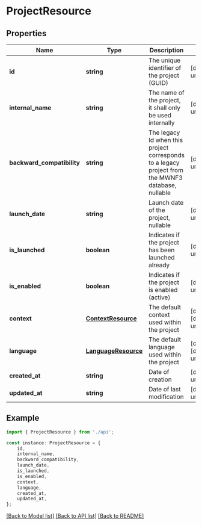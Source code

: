 # ProjectResource


## Properties

Name | Type | Description | Notes
------------ | ------------- | ------------- | -------------
**id** | **string** | The unique identifier of the project (GUID) | [default to undefined]
**internal_name** | **string** | The name of the project, it shall only be used internally | [default to undefined]
**backward_compatibility** | **string** | The legacy Id when this project corresponds to a legacy project from the MWNF3 database, nullable | [default to undefined]
**launch_date** | **string** | Launch date of the project, nullable | [default to undefined]
**is_launched** | **boolean** | Indicates if the project has been launched already | [default to undefined]
**is_enabled** | **boolean** | Indicates if the project is enabled (active) | [default to undefined]
**context** | [**ContextResource**](ContextResource.md) | The default context used within the project | [optional] [default to undefined]
**language** | [**LanguageResource**](LanguageResource.md) | The default language used within the project | [optional] [default to undefined]
**created_at** | **string** | Date of creation | [default to undefined]
**updated_at** | **string** | Date of last modification | [default to undefined]

## Example

```typescript
import { ProjectResource } from './api';

const instance: ProjectResource = {
    id,
    internal_name,
    backward_compatibility,
    launch_date,
    is_launched,
    is_enabled,
    context,
    language,
    created_at,
    updated_at,
};
```

[[Back to Model list]](../README.md#documentation-for-models) [[Back to API list]](../README.md#documentation-for-api-endpoints) [[Back to README]](../README.md)
